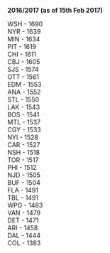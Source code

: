 **2016/2017 (as of 15th Feb 2017)**

WSH - 1690  
NYR - 1639  
MIN - 1634  
PIT - 1619  
CHI - 1611  
CBJ - 1605  
SJS - 1574  
OTT - 1561  
EDM - 1553  
ANA - 1552  
STL - 1550  
LAK - 1543  
BOS - 1541  
MTL - 1537  
CGY - 1533  
NYI - 1528  
CAR - 1527  
NSH - 1518  
TOR - 1517  
PHI - 1512  
NJD - 1505  
BUF - 1504  
FLA - 1491  
TBL - 1491  
WPG - 1483  
VAN - 1479  
DET - 1471  
ARI - 1458  
DAL - 1444  
COL - 1383  

